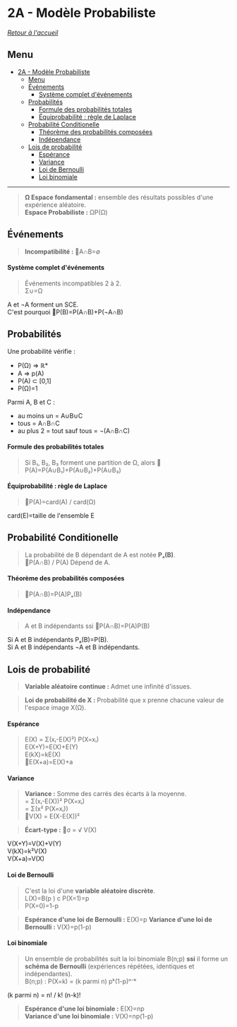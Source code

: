 # 2A - Modèle Probabiliste

[*Retour à l'accueil*](./../README.md)

## Menu

- [2A - Modèle Probabiliste](#2a---modèle-probabiliste)
  - [Menu](#menu)
  - [Événements](#événements)
      - [Système complet d'événements](#système-complet-dévénements)
  - [Probabilités](#probabilités)
      - [Formule des probabilités totales](#formule-des-probabilités-totales)
      - [Équiprobabilité : règle de Laplace](#équiprobabilité--règle-de-laplace)
  - [Probabilité Conditionelle](#probabilité-conditionelle)
      - [Théorème des probabilités composées](#théorème-des-probabilités-composées)
      - [Indépendance](#indépendance)
  - [Lois de probabilité](#lois-de-probabilité)
      - [Espérance](#espérance)
      - [Variance](#variance)
      - [Loi de Bernoulli](#loi-de-bernoulli)
      - [Loi binomiale](#loi-binomiale)


___

> **Ω Espace fondamental :** ensemble des résultats possibles d'une expérience aléatoire.  
> **Espace Probabiliste :** ΩP(Ω)

## Événements
> **Incompatibilité :** :pushpin:A∩B=∅

#### Système complet d'événements
> Événements incompatibles 2 à 2.  
> Σ∪=Ω

A et ¬A forment un SCE.  
C'est pourquoi :pushpin:P(B)=P(A∩B)+P(¬A∩B)

## Probabilités
Une probabilité vérifie :  
- P(Ω) ⇒ ℝ*  
- A ⇒ p(A)
- P(A) ⊂ [0,1]      
- P(Ω)=1

Parmi A, B et C :
- au moins un = A∪B∪C
- tous = A∩B∩C
- au plus 2 = tout sauf tous = ¬(A∩B∩C)

#### Formule des probabilités totales
> Si B₁, B₂, B₃ forment une partition de Ω, alors
:pushpin:P(A)=P(A∪B₁)+P(A∪B₂)+P(A∪B₃)

#### Équiprobabilité : règle de Laplace
> :pushpin:P(A)=card(A) / card(Ω)
> 
card(E)=taille de l'ensemble E

## Probabilité Conditionelle
> La probabilité de B dépendant de A est notée **Pₐ(B)**.  
> :pushpin:P(A∩B) / P(A) Dépend de A.

#### Théorème des probabilités composées
> :pushpin:P(A∩B)=P(A)Pₐ(B)

#### Indépendance
> A et B indépendants ssi :pushpin:P(A∩B)=P(A)P(B)

Si A et B indépendants Pₐ(B)=P(B).  
Si A et B indépendants ¬A et B indépendants.

## Lois de probabilité

> **Variable aléatoire continue :** Admet une infinité d'issues.

> **Loi de probabilité de X :** Probabilité que x prenne chacune valeur de l'espace image X(Ω).

#### Espérance
> E(X) = Σ(xᵢ-E(X)²) P(X=xᵢ)  
E(X+Y)=E(X)+E(Y)  
E(kX)=kE(X)  
:pushpin:E(X+a)=E(X)+a

#### Variance 
> **Variance :** Somme des carrés des écarts à la moyenne.   
> = Σ(xᵢ-E(X))² P(X=xᵢ)  
> = Σ(x² P(X=xᵢ))  
> :pushpin:V(X) = E(X-E(X))²

> **Écart-type :** :pushpin:σ = √ V(X)

V(X+Y)=V(X)+V(Y)  
V(kX)=k²V(X)  
V(X+a)=V(X)

#### Loi de Bernoulli
> C'est la loi d'une **variable aléatoire discrète**.  
> L(X)=B(p )
c
P(X=1)=p  
P(X=0)=1-p

>**Espérance d'une loi de Bernoulli :** E(X)=p
>**Variance d'une loi de Bernoulli :** V(X)=p(1-p)


#### Loi binomiale
> Un ensemble de probabilités suit la loi binomiale B(n;p) **ssi** il forme un **schéma de Bernoulli** (expériences répétées, identiques et indépendantes).  
> B(n;p) : P(X=k) = (k parmi n) pᵏ(1-p)ⁿ⁻ᵏ
 
(k parmi n) = n! / k! (n-k)!

>**Espérance d'une loi binomiale :** E(X)=np  
>**Variance d'une loi binomiale :** V(X)=np(1-p)